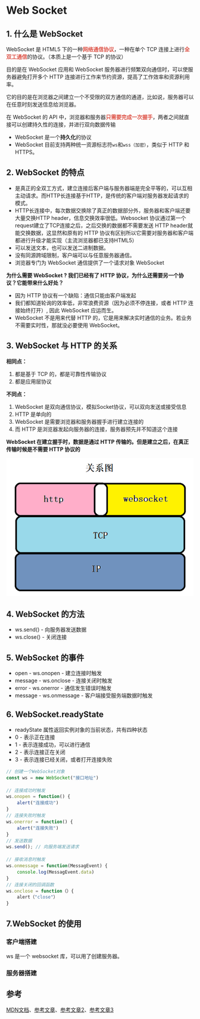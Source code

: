 # Web Socket

## 1. 什么是 WebSocket

WebSocket 是 HTML5 下的一种<strong style="color:#DD5145">网络通信协议</strong>，一种在单个 TCP 连接上进行<strong style="color:#DD5145">全双工通信</strong>的协议。（本质上是一个基于 TCP 的协议）

目的是在 WebSocket 应用和 WebSocket 服务器进行频繁双向通信时，可以使服务器避免打开多个 HTTP 连接进行工作来节约资源，提高了工作效率和资源利用率。

它的目的是在浏览器之间建立一个不受限的双方通信的通道，比如说，服务器可以在任意时刻发送信息给浏览器。

在 WebSocket 的 API 中，浏览器和服务器<strong style="color:#DD5145">只需要完成一次握手</strong>，两者之间就直接可以创建持久性的连接，并进行双向数据传输

- WebSocket 是一个**持久化**的协议
- WebSocket 目前支持两种统一资源标志符`ws`和`wss（加密）`，类似于 HTTP 和 HTTPS。

## 2. WebSocket 的特点

- 是真正的全双工方式，建立连接后客户端与服务器端是完全平等的，可以互相主动请求。而HTTP长连接基于HTTP，是传统的客户端对服务器发起请求的模式。
- HTTP长连接中，每次数据交换除了真正的数据部分外，服务器和客户端还要大量交换HTTP header，信息交换效率很低。Websocket 协议通过第一个request建立了TCP连接之后，之后交换的数据都不需要发送 HTTP header就能交换数据，这显然和原有的 HTTP 协议有区别所以它需要对服务器和客户端都进行升级才能实现（主流浏览器都已支持HTML5）
- 可以发送文本，也可以发送二进制数据。
- 没有同源跨域限制，客户端可以与任意服务器通信。
- 浏览器专门为 WebSocket 通信提供了一个请求对象 WebSocket

**为什么需要 WebSocket ? 我们已经有了 HTTP 协议，为什么还需要另一个协议？它能带来什么好处？**

- 因为 HTTP 协议有一个缺陷：通信只能由客户端发起
- 我们都知道轮询的效率低，非常浪费资源（因为必须不停连接，或者 HTTP 连接始终打开）, 因此 WebSocket 应运而生。
- WebSocket 不是用来代替 HTTP 的，它是用来解决实时通信的业务。若业务不需要实时性，那就没必要使用 WebSocket。

## 3. WebSocket 与 HTTP 的关系

**相同点：**

1. 都是基于 TCP 的，都是可靠性传输协议
2. 都是应用层协议

**不同点：**

1. WebSocket 是双向通信协议，模拟Socket协议，可以双向发送或接受信息
2. HTTP 是单向的
3. WebSocket 是需要浏览器和服务器握手进行建立连接的
4. 而 HTTP 是浏览器发起向服务器的连接，服务器预先并不知道这个连接

**WebSocket 在建立握手时，数据是通过 HTTP 传输的。但是建立之后，在真正传输时候是不需要 HTTP 协议的**

![](WebSocket.assets/image-20230520205820817.png)

## 4. WebSocket 的方法

- ws.send() - 向服务器发送数据
- ws.close() - 关闭连接

## 5. WebSocket 的事件

- open - ws.onopen - 建立连接时触发
- message - ws.onclose - 连接关闭时触发
- error - ws.onerror - 通信发生错误时触发
- message - ws.onmessage - 客户端接受服务端数据时触发

## 6. WebSocket.readyState

- readyState 属性返回实例对象的当前状态，共有四种状态
- 0 - 表示正在连接
- 1 - 表示连接成功，可以进行通信
- 2 - 表示连接正在关闭
- 3 - 表示连接已经关闭，或者打开连接失败

```js
// 创建一个WebSocket对象
const ws = new WebSocket("接口地址")

// 连接成功时触发
ws.onopen = function() {
    alert("连接成功")
}
// 连接失败时触发
ws.onerror = function() {
    alert("连接失败")
}
// 发送数据
ws.send(); // 向服务端发送请求

// 接收消息时触发
ws.onmessage = function(MessagEvent) {
    console.log(MessagEvent.data)
}
// 连接关闭的回调函数
ws.onclose = function（）{
    alert（"close"）
}
```

## 7.WebSocket 的使用

### 客户端搭建

ws 是一个 websocket 库，可以用了创建服务器。







### 服务器搭建



## 参考

[MDN文档](https://developer.mozilla.org/zh-CN/docs/Web/API/WebSocket)、[参考文章](https://blog.csdn.net/weixin_48845614/article/details/126634761)、[参考文章2](https://blog.csdn.net/sinat_36422236/article/details/85051547)、[参考文章3](https://blog.csdn.net/qq_54773998/article/details/123863493)

